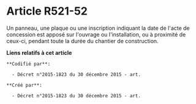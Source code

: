 # Article R521-52

Un panneau, une plaque ou une inscription indiquant la date de l'acte de concession est apposé sur l'ouvrage ou
l'installation, ou à proximité de ceux-ci, pendant toute la durée du chantier de construction.

**Liens relatifs à cet article**

	**Codifié par**:

	  - Décret n°2015-1823 du 30 décembre 2015 - art.

	**Créé par**:

	  - Décret n°2015-1823 du 30 décembre 2015 - art.
